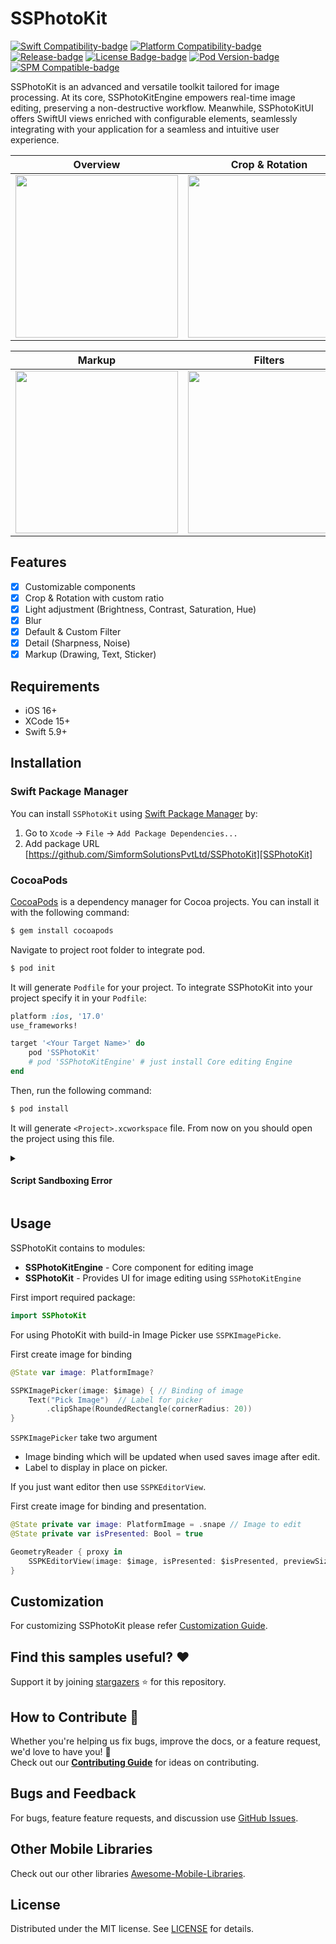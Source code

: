 <!-- Banner -->

# SSPhotoKit

<!-- Badges -->

[![Swift Compatibility-badge]][Swift Package Index]
[![Platform Compatibility-badge]][Swift Package Index]
[![Release-badge]][Release]
[![License Badge-badge]][license]
[![Pod Version-badge]][CocoaPods]
[![SPM Compatible-badge]][Swift Package Manager]

<!-- Description -->

SSPhotoKit is an advanced and versatile toolkit tailored for image processing. At its core, SSPhotoKitEngine empowers real-time image editing, preserving a non-destructive workflow. Meanwhile, SSPhotoKitUI offers SwiftUI views enriched with configurable elements, seamlessly integrating with your application for a seamless and intuitive user experience.

<!-- Previews -->

|          Overview          |    Crop & Rotation    |          Adjustment         |
|:--------------------------:|:---------------------:|:---------------------------:|
| <img width=260px src="https://github.com/SimformSolutionsPvtLtd/SSPhotoKit/assets/147126103/716b39ac-7d0d-4b55-8408-3ace59bc827a" /> | <img width=260px src="https://github.com/SimformSolutionsPvtLtd/SSPhotoKit/assets/147126103/8d0f39bf-2645-4e9e-9099-1b8f50f35b66" /> | <img width=260px src="https://github.com/SimformSolutionsPvtLtd/SSPhotoKit/assets/147126103/5261b5a3-ebe4-4c2a-a0e1-80f6d80864e5" /> |

|          Markup            |        Filters        |           Details           |
|:--------------------------:|:---------------------:|:---------------------------:|
| <img width=260px src="https://github.com/SimformSolutionsPvtLtd/SSPhotoKit/assets/147126103/b7e7af92-e9c0-4741-ac8e-a80ee065542c" /> | <img width=260px src="https://github.com/SimformSolutionsPvtLtd/SSPhotoKit/assets/147126103/1c003d24-4200-4889-a63c-5e492c1869b9" /> | <img width=260px src="https://github.com/SimformSolutionsPvtLtd/SSPhotoKit/assets/147126103/86e088f4-aa17-469a-98cb-33fc9f203649" /> |

## Features

- [x] Customizable components
- [x] Crop & Rotation with custom ratio
- [x] Light adjustment (Brightness, Contrast, Saturation, Hue)
- [x] Blur
- [x] Default & Custom Filter
- [x] Detail (Sharpness, Noise)
- [x] Markup (Drawing, Text, Sticker)

## Requirements

- iOS 16+
- XCode 15+
- Swift 5.9+

## Installation

### Swift Package Manager

You can install `SSPhotoKit` using [Swift Package Manager] by:

1. Go to `Xcode` -> `File` -> `Add Package Dependencies...`
2. Add package URL [https://github.com/SimformSolutionsPvtLtd/SSPhotoKit][SSPhotoKit]

### CocoaPods

[CocoaPods][CocoaPods.org] is a dependency manager for Cocoa projects. You can install it with the following command:

```bash
$ gem install cocoapods
```

Navigate to project root folder to integrate pod.

```bash
$ pod init
```

It will generate `Podfile` for your project. To integrate SSPhotoKit into your project specify it in your `Podfile`:

```ruby
platform :ios, '17.0'
use_frameworks!

target '<Your Target Name>' do
    pod 'SSPhotoKit'
    # pod 'SSPhotoKitEngine' # just install Core editing Engine
end
```

Then, run the following command:

```bash
$ pod install
```

It will generate `<Project>.xcworkspace` file. From now on you should open the project using this file.

<details>
<summary><h4> Script Sandboxing Error</h4></summary>

If you face build error `Command PhaseScriptExecution failed with a nonzero exit code` then follow this steps:

Go to project `Build Settings` -. Search for `User Script Sandboxing` -> Set to `No`.

Refrence - [User Script Sandboxing]
</details>

## Usage

SSPhotoKit contains to modules:

- **SSPhotoKitEngine** - Core component for editing image
- **SSPhotoKit** - Provides UI for image editing using `SSPhotoKitEngine`

First import required package:

```swift
import SSPhotoKit
```

For using PhotoKit with build-in Image Picker use `SSPKImagePicke`.

First create image for binding

```swift
@State var image: PlatformImage?
```

```swift
SSPKImagePicker(image: $image) { // Binding of image
    Text("Pick Image")  // Label for picker
        .clipShape(RoundedRectangle(cornerRadius: 20))
}
```

`SSPKImagePicker` take two argument

- Image binding which will be updated when used saves image after edit.
- Label to display in place on picker.

If you just want editor then use `SSPKEditorView`.

First create image for binding and presentation.

```swift
@State private var image: PlatformImage = .snape // Image to edit
@State private var isPresented: Bool = true
```

```swift
GeometryReader { proxy in
    SSPKEditorView(image: $image, isPresented: $isPresented, previewSize: proxy.size)
}
```

## Customization

For customizing SSPhotoKit please refer [Customization Guide].

## Find this samples useful? :heart:

Support it by joining [stargazers] :star: for this repository.

## How to Contribute :handshake:

Whether you're helping us fix bugs, improve the docs, or a feature request, we'd love to have you! :muscle: \
Check out our **[Contributing Guide]** for ideas on contributing.

## Bugs and Feedback

For bugs, feature feature requests, and discussion use [GitHub Issues].

## Other Mobile Libraries

Check out our other libraries [Awesome-Mobile-Libraries].

## License

Distributed under the MIT license. See [LICENSE] for details.

<!-- Reference links -->

[SSPhotoKit]:               https://github.com/SimformSolutionsPvtLtd/SSPhotoKit

[Swift Package Manager]:    https://www.swift.org/package-manager

[Swift Package Index]:      https://swiftpackageindex.com/SimformSolutionsPvtLtd/SSPhotoKit

[CocoaPods]:                https://cocoapods.org/pods/SSPhotoKit

[CocoaPods.org]:            https://cocoapods.org/

[User Script Sandboxing]:   https://github.com/CocoaPods/CocoaPods/issues/11946#issuecomment-1587846325

[Release]:                  https://github.com/SimformSolutionsPvtLtd/SSPhotoKit/releases/latest

[Customization Guide]:      docs/Customization.md

[stargazers]:               https://github.com/SimformSolutionsPvtLtd/SSPhotoKit/stargazers

[Contributing Guide]:       CONTRIBUTING.md

[Github Issues]:            https://github.com/SimformSolutionsPvtLtd/SSPhotoKit/issues

[Awesome-Mobile-Libraries]: https://github.com/SimformSolutionsPvtLtd/Awesome-Mobile-Libraries

[license]:                  LICENSE

<!-- Badges -->

[Platform Compatibility-badge]: https://img.shields.io/endpoint?url=https%3A%2F%2Fswiftpackageindex.com%2Fapi%2Fpackages%2FSimformSolutionsPvtLtd%2FSSPhotoKit%2Fbadge%3Ftype%3Dplatforms

[Swift Compatibility-badge]:    https://img.shields.io/endpoint?url=https%3A%2F%2Fswiftpackageindex.com%2Fapi%2Fpackages%2FSimformSolutionsPvtLtd%2FSSPhotoKit%2Fbadge%3Ftype%3Dswift-versions

[Release-badge]:                https://img.shields.io/github/v/release/SimformSolutionsPvtLtd/SSPhotoKit

[License Badge-badge]:          https://img.shields.io/github/license/SimformSolutionsPvtLtd/SSPhotoKit

[Pod Version-badge]:            https://img.shields.io/cocoapods/v/SSPhotoKit

[SPM Compatible-badge]:         https://img.shields.io/badge/Swift_Package_Manager-compatible-coolgreen
